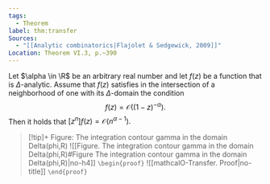 ```yaml
---
tags:
  - Theorem
label: thm:transfer
Sources:
  - "[[Analytic combinatorics|Flajolet & Sedgewick, 2009]]"
Location: Theorem VI.3, p.~390
---
```

Let $\alpha \in \R$ be an arbitrary real number and let $f(z)$ be a function that is $\Delta$-analytic. 
Assume that $f(z)$ satisfies in the intersection of a neighborhood of one with its $\Delta$-domain the condition   
$$
f(z) = \mathcal{O}\left((1-z)^{-\alpha}\right).
$$
Then it holds that $[z^n]f(z) = \mathcal{O}(n^{\alpha-1}).$
> [!tip]+ Figure: The integration contour gamma in the domain Delta(phi,R)
> ![[Figure. The integration contour gamma in the domain Delta(phi,R)#Figure The integration contour gamma in the domain Delta(phi,R)|no-h4]]
`\begin{proof}`
![[mathcalO-Transfer. Proof|no-title]]
`\end{proof}`
